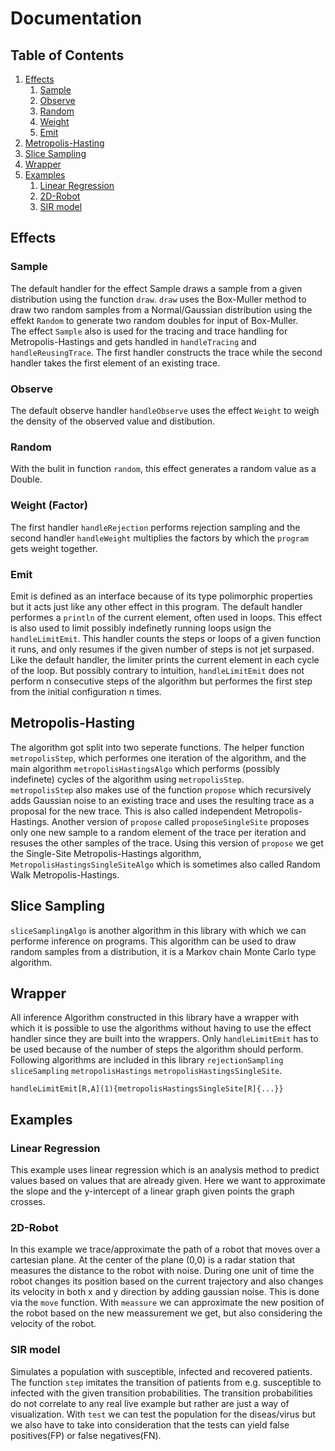 # Documentation

## Table of Contents
1. [Effects](#effects)
    1. [Sample](#sample)
    2. [Observe](#observe)
    3. [Random](#random)
    4. [Weight](#weight-(factor))
    5. [Emit](#emit)
2. [Metropolis-Hasting](#metropolis-hastings)
3. [Slice Sampling](#slice-sampling)
4. [Wrapper](#wrapper)
5. [Examples](#examples)
    1. [Linear Regression](#linear-regression)
    2. [2D-Robot](#2d-robot)
    3. [SIR model](#sir-model)

## Effects
### Sample
The default handler for the effect Sample draws a sample from a given distribution using the function `draw`. `draw` uses the Box-Muller method to draw two random samples from a Normal/Gaussian distribution using the effekt `Random` to generate two random doubles for input of Box-Muller.  
The effect `Sample` also is used for the tracing and trace handling for Metropolis-Hastings and gets handled in `handleTracing` and `handleReusingTrace`. The first handler constructs the trace while the second handler takes the first element of an existing trace.
### Observe
The default observe handler `handleObserve` uses the effect `Weight` to weigh the density of the observed value and distibution.
### Random
With the bulit in function `random`, this effect generates a random value as a Double.
### Weight (Factor)
The first handler `handleRejection` performs rejection sampling and the second handler `handleWeight` multiplies the factors by which the `program` gets weight together.
### Emit
Emit is defined as an interface because of its type polimorphic properties but it acts just like any other effect in this program. The default handler performes a `println` of the current element, often used in loops. This effect is also used to limit possibly indefinetly running loops usign the `handleLimitEmit`. This handler counts the steps or loops of a given function it runs, and only resumes if the given number of steps is not jet surpased. Like the default handler, the limiter prints the current element in each cycle of the loop. But possibly contrary to intuition, `handleLimitEmit` does not perform n consecutive steps of the algorithm but performes the first step from the initial configuration n times.

## Metropolis-Hasting
The algorithm got split into two seperate functions. The helper function `metropolisStep`, which performes one iteration of the algorithm, and the main algorithm `metropolisHastingsAlgo` which performs (possibly indefinete) cycles of the algorithm using `metropolisStep`.  
`metropolisStep` also makes use of the function `propose` which recursively adds Gaussian noise to an existing trace and uses the resulting trace as a proposal for the new trace. This is also called independent Metropolis-Hastings.
Another version of `propose` called `proposeSingleSite` proposes only one new sample to a random element of the trace per iteration and resuses the other samples of the trace.
Using this version of `propose` we get the Single-Site Metropolis-Hastings algorithm, `MetropolisHastingsSingleSiteAlgo` which is sometimes also called Random Walk Metropolis-Hastings.

## Slice Sampling
`sliceSamplingAlgo` is another algorithm in this library with which we can performe inference on programs.
This algorithm can be used to draw random samples from a distribution, it is a Markov chain Monte Carlo type algorithm.

## Wrapper
All inference Algorithm constructed in this library have a wrapper with which it is possible to use the algorithms without having to use the effect handler since they are built into the wrappers. Only `handleLimitEmit` has to be used because of the number of steps the algorithm should perform.
Following algorithms are included in this library `rejectionSampling` `sliceSampling` `metropolisHastings` `metropolisHastingsSingleSite`.

    handleLimitEmit[R,A](1){metropolisHastingsSingleSite[R]{...}}

## Examples
### Linear Regression
This example uses linear regression which is an analysis method to predict values based on values that are already given. Here we want to approximate the slope and the y-intercept of a linear graph given points the graph crosses.

### 2D-Robot
In this example we trace/approximate the path of a robot that moves over a cartesian plane. At the center of the plane (0,0) is a radar station that measures the distance to the robot with noise.
During one unit of time the robot changes its position based on the current trajectory and also changes its velocity in both x and y direction by adding gaussian noise. This is done via the `move` function. 
With `meassure` we can approximate the new position of the robot based on the new meassurement we get, but also considering the velocity of the robot.

### SIR model
Simulates a population with susceptible, infected and recovered patients. 
The function `step` imitates the transition of patients from e.g. susceptible to infected with the given transition probabilities. The transition probabilities do not correlate to any real live example but rather are just a way of visualization.
With `test` we can test the population for the diseas/virus but we also have to take into consideration that the tests can yield false positives(FP) or false negatives(FN).
